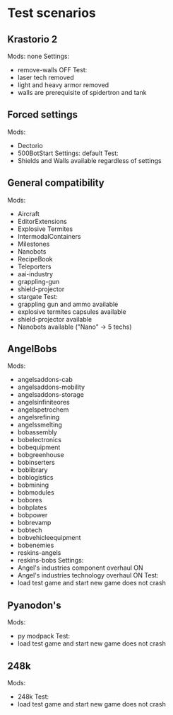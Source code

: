 # Test scenarios

## Krastorio 2
Mods: none
Settings:
- remove-walls OFF
Test:
- laser tech removed
- light and heavy armor removed
- walls are prerequisite of spidertron and tank

## Forced settings
Mods:
- Dectorio
- 500BotStart
Settings: default
Test:
- Shields and Walls available regardless of settings

## General compatibility
Mods:
- Aircraft
- EditorExtensions
- Explosive Termites
- IntermodalContainers
- Milestones
- Nanobots
- RecipeBook
- Teleporters
- aai-industry
- grappling-gun
- shield-projector
- stargate
Test:
- grappling gun and ammo available
- explosive termites capsules available
- shield-projector available
- Nanobots available ("Nano" -> 5 techs)

## AngelBobs
Mods:
- angelsaddons-cab
- angelsaddons-mobility
- angelsaddons-storage
- angelsinfiniteores
- angelspetrochem
- angelsrefining
- angelssmelting
- bobassembly
- bobelectronics
- bobequipment
- bobgreenhouse
- bobinserters
- boblibrary
- boblogistics
- bobmining
- bobmodules
- bobores
- bobplates
- bobpower
- bobrevamp
- bobtech
- bobvehicleequipment
- bobenemies
- reskins-angels
- reskins-bobs
Settings:
- Angel's industries component overhaul ON
- Angel's industries technology overhaul ON
Test:
- load test game and start new game does not crash

## Pyanodon's
Mods:
- py modpack
Test:
- load test game and start new game does not crash

## 248k
Mods:
- 248k
Test:
- load test game and start new game does not crash
